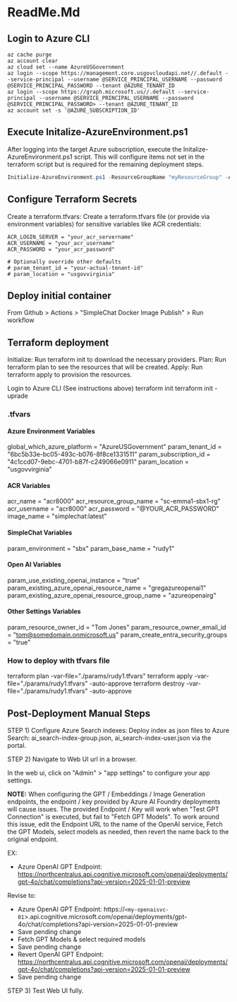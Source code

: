 # ReadMe.Md

## Login to Azure CLI

```azurecli
az cache purge
az account clear
az cloud set --name AzureUSGovernment
az login --scope https://management.core.usgovcloudapi.net//.default --service-principal --username @SERVICE_PRINCIPAL_USERNAME --password @SERVICE_PRINCIPAL_PASSWORD --tenant @AZURE_TENANT_ID
az login --scope https://graph.microsoft.us//.default --service-principal --username @SERVICE_PRINCIPAL_USERNAME --password @SERVICE_PRINCIPAL_PASSWORD> --tenant @AZURE_TENANT_ID
az account set -s '@AZURE_SUBSCRIPTION_ID'
```

## Execute Initalize-AzureEnvironment.ps1

After logging into the target Azure subscription, execute the Initalize-AzureEnvironment.ps1 script.  This will configure items not set in the terraform script but is required for the remaining deployment steps.

```powershell
Initialize-AzureEnvironment.ps1 -ResourceGroupName "myResourceGroup" -AzureRegion "eastus" -ACRName "myACR" -OpenAiName "myOpenAI"
```

## Configure Terraform Secrets
 
Create a terraform.tfvars: Create a terraform.tfvars file (or provide via environment variables) for sensitive variables like ACR credentials:

```hcl
ACR_LOGIN_SERVER = "your_acr_servername"
ACR_USERNAME = "your_acr_username"
ACR_PASSWORD = "your_acr_password"

# Optionally override other defaults
# param_tenant_id = "your-actual-tenant-id"
# param_location = "usgovvirginia"
```

## Deploy initial container

From Github > Actions > "SimpleChat Docker Image Publish" > Run workflow

## Terraform deployment

Initialize: Run terraform init to download the necessary providers.
Plan: Run terraform plan to see the resources that will be created.
Apply: Run terraform apply to provision the resources.

Login to Azure CLI (See instructions above)
terraform init
terraform init -uprade

### .tfvars

#### Azure Environment Variables

global_which_azure_platform = "AzureUSGovernment"
param_tenant_id = "6bc5b33e-bc05-493c-b076-8f8ce1331511"
param_subscription_id = "4c1ccd07-9ebc-4701-b87f-c249066e0911"
param_location = "usgovvirginia"

#### ACR Variables

acr_name = "acr8000"
acr_resource_group_name = "sc-emma1-sbx1-rg"
acr_username = "acr8000"
acr_password = "@YOUR_ACR_PASSWORD"
image_name = "simplechat:latest"

#### SimpleChat Variables

param_environment = "sbx"
param_base_name = "rudy1"

#### Open AI Variables

param_use_existing_openai_instance = "true"
param_existing_azure_openai_resource_name = "gregazureopenai1"
param_existing_azure_openai_resource_group_name = "azureopenairg"

#### Other Settings Variables

param_resource_owner_id = "Tom Jones"
param_resource_owner_email_id = "tom@somedomain.onmicrosoft.us"
param_create_entra_security_groups = "true"

### How to deploy with tfvars file

terraform plan -var-file="./params/rudy1.tfvars"
terraform apply -var-file="./params/rudy1.tfvars" -auto-approve
terraform destroy -var-file="./params/rudy1.tfvars" -auto-approve

## Post-Deployment Manual Steps

STEP 1) Configure Azure Search indexes:
Deploy index as json files to Azure Search: ai_search-index-group.json, ai_search-index-user.json via the portal.

STEP 2) Navigate to Web UI url in a browser.

In the web ui, click on "Admin" > "app settings" to configure your app settings.

**NOTE:** When configuring the GPT / Embeddings / Image Generation endpoints, the endpoint / key provided by Azure AI Foundry deployments will cause issues.
The provided Endpoint / Key will work when "Test GPT Connection" is executed, but fail to "Fetch GPT Models".  To work around this issue, edit the Endpoint URL to the name of the OpenAI service, Fetch the GPT Models, select models as needed, then revert the name back to the original endpoint.

EX: 
- Azure OpenAI GPT Endpoint: https://northcentralus.api.cognitive.microsoft.com/openai/deployments/gpt-4o/chat/completions?api-version=2025-01-01-preview

Revise to:

- Azure OpenAI GPT Endpoint: https://`<my-openaisvc-01`>.api.cognitive.microsoft.com/openai/deployments/gpt-4o/chat/completions?api-version=2025-01-01-preview
- Save pending change
- Fetch GPT Models & select required models
- Save pending change
- Revert OpenAI GPT Endpoint: https://northcentralus.api.cognitive.microsoft.com/openai/deployments/gpt-4o/chat/completions?api-version=2025-01-01-preview
- Save pending change

STEP 3) Test Web UI fully.
